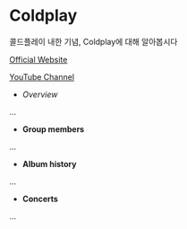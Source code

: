 # Coldplay
콜드플레이 내한 기념, Coldplay에 대해 알아봅시다

[Official Website](http://www.coldplay.com/ "Coldplay")


[YouTube Channel](https://www.youtube.com/user/ColdplayVEVO "YouTube Channel Official")


- *Overview*


...

- **Group members**


...

- **Album history**


...

- **Concerts**


...
